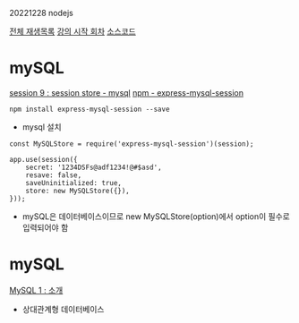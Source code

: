 20221228 nodejs

[전체 재생목록](https://youtube.com/playlist?list=PLuHgQVnccGMBnrdKRODJmbH7UZ2A48LBK)
[강의 시작 회차](https://youtu.be/t1UtCblLk_0)
[소스코드](https://opentutorials.org/module/2026/12063)


# mySQL
[session 9 : session store - mysql](https://youtu.be/izwKddFGrUg)
[npm - express-mysql-session](https://www.npmjs.com/package/express-mysql-session)

```
npm install express-mysql-session --save
```
- mysql 설치

```
const MySQLStore = require('express-mysql-session')(session);
```

```
app.use(session({
    secret: '1234DSFs@adf1234!@#$asd',
    resave: false,
    saveUninitialized: true,
    store: new MySQLStore({}),
}));
```

- mySQL은 데이터베이스이므로 new MySQLStore(option)에서 option이 필수로 입력되어야 함




# mySQL
[MySQL 1 : 소개](https://youtu.be/a8eYK3-Kwcg)

- 상대관계형 데이터베이스